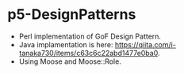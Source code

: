 # p5-DesignPatterns

* Perl implementation of GoF Design Pattern.
* Java implamentation is here: <https://qiita.com/i-tanaka730/items/c63c6c22abd1477e0ba0>.
* Using Moose and Moose::Role.

